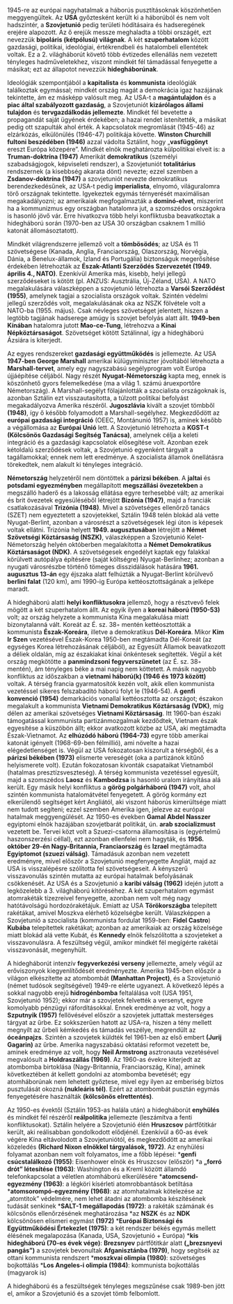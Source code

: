 1945-re az európai nagyhatalmak a háborús pusztításoknak köszönhetően meggyengültek. Az __USA__ győztesként került ki a háborúból és nem volt hadszíntér, a __Szovjetunió__ pedig területi hódításaira és hadseregének erejére alapozott. Az ő erejük messze meghaladta a többi országét, ezt nevezzük __bipoláris (kétpólusú) világnak__.
A két __szuperhatalom__ között gazdasági, politikai, ideológiai, értékrendbeli és hatalombeli ellentétek voltak. Ez a 2. világháborút követő több évtizedes ellenállás nem vezetett tényleges hadműveletekhez, viszont mindkét fél támadással fenyegette a másikat; ezt az állapotot nevezzük __hidegháborúnak__.
 
Ideológiák szempontjából a __kapitalista__ és __kommunista__ ideológiák találkoztak egymással; mindkét ország magát a demokrácia igaz hazájának tekintette, ám ez másképp valósult meg. Az USA-t a __magántulajdon__ és a __piac által szabályozott gazdaság__, a Szovjetuniót __kizárólagos állami tulajdon__ és __tervgazdálkodás jellemezte__. Mindkét fél bevetette a propagandát saját ügyének érdekében; a hazai rendet istenítették, a másikat pedig ott szapulták ahol érték.
A kapcsolatok megromlását (1945-46) az elzárkózás, elkülönülés (1946-47) politikája követte. __Winston Churchill fultoni beszédében (1946)__ azzal vádolta Sztálint, hogy „__vasfüggönyt__ ereszt Európa közepére”. Mindkét elnök meghatározta külpolitikai elveit is: a __Truman-doktrína (1947)__ Amerikát __demokratikus__ (személyi szabadságjogok, képviseleti rendszer), a Szovjetuniót __totalitárius__ rendszernek (a kisebbség akarata dönt) nevezte; ezzel szemben a __Zsdanov-doktrína (1947)__ a szovjetuniót nevezte demokratikus berendezkedésűnek, az USA-t pedig __imperialista__, elnyomó, világuralomra törő országnak tekintette. Igyekeztek egymás térnyerését maximálisan megakadályozni; az amerikaiak megfogalmazták a __dominó-elvet__, miszerint ha a kommunizmus egy országban hatalomra jut, a szomszédos országokra is hasonló jövő vár. Erre hivatkozva több helyi konfliktusba beavatkoztak a hidegháború során (1970-ben az USA 30 országban csaknem 1 millió katonát állomásoztatott).
 
Mindkét világrendszerre jellemző volt a __tömbösödés__; az USA és 11 szövetségese (Kanada, Anglia, Franciaország, Olaszország, Norvégia, Dánia, a Benelux-államok, Izland és Portugália) biztonságuk megerősítése érdekében létrehozták az __Észak-Atlanti Szerződés Szervezetét (1949. április 4., NATO)__. Ezenkívül Amerika más, kisebb, helyi jellegű szerződéseket is kötött (pl. ANZUS: Ausztrália, Új-Zéland, USA).
A NATO megalakulására válaszképpen a szovjetunió létrehozta a __Varsói Szerződést (1955)__, amelynek tagjai a szocialista országok voltak. Szintén védelmi jellegű szerződés volt, megalakulásának oka az NSZK fölvétele volt a NATO-ba (1955. május). Csak névleges szövetséget jelentett, hiszen a legtöbb tagjának hadserege amúgy is szovjet befolyás alatt állt. __1949-ben Kínában__ hatalomra jutott __Mao-ce-Tung__, létrehozva a __Kínai Népköztársaságot__. Szövetséget kötött Sztálinnal, így a hidegháború Ázsiára is kiterjedt.
 
Az egyes rendszereket __gazdasági együttműködés__ is jellemezte. Az USA __1947-ben George Marshall__ amerikai külügyminiszter jóvoltából létrehozta a __Marshall-tervet__, amely egy nagyszabású segélyprogram volt Európa újjáépítése céljából. Nagy részét __Nyugat-Németország__ kapta meg, ennek is köszönhető gyors felemelkedése (ma a világ 1. számú áruexportőre Németország). A Marshall-segélyt fölajánlották a szocialista országoknak is, azonban Sztálin ezt visszautasította, a túlzott politikai befolyást megakadályozva Amerika részéről. __Jugoszlávia__ kivált a szovjet tömbből __(1948)__, így ő később folyamodott a Marshall-segélyhez. Megkezdődött az __európai gazdasági integráció__ (OEEC, Montánunió 1957) is, aminek később a végállomása az __Európai Unió__ lett.
A Szovjetunió létrehozta a __KGST-t (Kölcsönös Gazdasági Segítség Tanácsa)__, amelynek célja a keleti integráció és a gazdasági kapcsolatok elősegítése volt. Azonban ezek kétoldalú szerződések voltak, a Szovjetunió egyenként tárgyalt a tagállamokkal; ennek nem lett eredménye. A szocialista államok önellátásra törekedtek, nem alakult ki tényleges integráció.
 
__Németország__ helyzetéről nem döntöttek a __párizsi békében__. A __jaltai__ és __potsdami egyezményben__ megállapított __megszállási övezetekben__ a megszálló haderő és a lakosság ellátása egyre terhesebbé vált; az amerikai és brit övezetek egyesüléséből létrejött __Bizónia (1947)__, majd a franciák csatlakozásával __Trizónia (1948)__. Mivel a szövetséges ellenőrző tanács (SZET) nem egyeztetett a szovjetekkel, Sztálin 1948 telén blokád alá vette Nyugat-Berlint, azonban a városrészt a szövetségesek légi úton is képesek voltak ellátni.
Trizónia helyett __1949. augusztusában__ létrejött a __Német Szövetségi Köztársaság (NSZK)__, válaszképpen a Szovjetunió Kelet-Németország helyén októberben megalakította a __Német Demokratikus Köztársaságot (NDK)__. A szövetségesek engedélyt kaptak egy falakkal körülvett autópálya építésére (saját költségre) Nyugat-Berlinhez; azonban a nyugati városrészbe történő tömeges disszidálások hatására __1961. augusztus 13-án__ egy éjszaka alatt felhúzták a Nyugat-Berlint körülvevő __berlini falat__ (120 km), ami 1990-ig Európa kettéosztottságának a jelképe maradt.
 
A hidegháború alatti __helyi konfliktusokra__ jellemző, hogy a résztvevő felek mögött a két szuperhatalom állt. Az egyik ilyen a __koreai háború (1950-53)__ volt; az ország helyzete a kommunista Kína megalakulása miatt bizonytalanná vált. Koreát az É. sz. 38◦ mentén kettéosztották a kommunista __Észak-Koreára__, illetve a demokratikus __Dél-Koreára__. Mikor __Kim Ir Szen__ vezetésével Észak-Korea 1950-ben megtámadta Dél-Koreát (az egységes Korea létrehozásának céljából), az Egyesült Államok beavatkozott a déliek oldalán, míg az északiakat kínai önkéntesek segítették. Végül a két ország megkötötte a __panmindzsoni fegyverszünetet__ (az É. sz. 38◦ mentén), ám tényleges béke a mai napig nem köttetett.
A másik nagyobb konfliktus az időszakban a __vietnami háború(k) (1946 és 1973 között)__ voltak. A térség francia gyarmatosítók kezén volt, akik ellen kommunista vezetéssel sikeres felszabadító háború folyt le (1946-54). A __genfi konvenció (1954)__ demarkációs vonallal kettéosztotta az országot; északon megalakult a kommunista __Vietnami Demokratikus Köztársaság (VDK)__, míg délen az amerikai szövetséges __Vietnami Köztársaság__. Itt 1960-ban északi támogatással kommunista partizánmozgalmak kezdődtek, Vietnam észak egyesítése a küszöbön állt; ekkor avatkozott közbe az USA, aki megtámadta Észak-Vietnamot. Az __elhúzódó háború (1964-73)__ egyre több amerikai katonát igényelt (1968-69-ben félmillió), ami növelte a hazai elégedetlenséget is. Végül az USA fokozatosan kiszorult a térségből, és a __párizsi békében (1973)__ elismerte vereségét (oka a partizánok kitűnő helyismerete volt). Ezután fokozatosan kivonták csapataikat Vietnamból (hatalmas presztízsveszteség). A térség kommunista vezetéssel egyesült, majd a szomszédos __Laosz__ és __Kambodzsa__ is hasonló uralom irányítása alá került.
Egy másik helyi konfliktus a __görög polgárháború (1947)__ volt, ahol szintén kommunista hatalomátvétel fenyegetett. A görög kormány ezt elkerülendő segítséget kért Angliától, aki viszont háborús kimerültsége miatt nem tudott segíteni; ezzel szemben Amerika igen, jelezve az európai hatalmak meggyengülését.
Az 1950-es években __Gamal Abdel Nasszer__ egyiptomi elnök hazájában szovjetbarát politikát, ún. __arab szocializmust__ vezetett be. Tervei közt volt a Szuezi-csatorna államosítása is (egyértelmű haszonszerzési céllal), ezt azonban ellenfelei nem hagyták, és __1956. október 29-én Nagy-Britannia, Franciaország__ és __Izrael__ megtámadta __Egyiptomot (szuezi válság)__. Támadásuk azonban nem vezetett eredményre, mivel először a Szovjetunió megfenyegette Angliát, majd az USA is visszalépésre szólította fel szövetségeseit. A kényszerű visszavonulás szintén mutatta az európai hatalmak befolyásának csökkenését.
Az USA és a Szovjetunió a __karibi válság (1962)__ idején jutott a legközelebb a 3. világháború kitöréséhez. A két szuperhatalom egymást atomrakéták tízezreivel fenyegette, azonban nem volt még nagy hatótávolságú hordozórakétájuk. Emiatt az USA __Törökországba__ telepített rakétákat, amivel Moszkva elérhető közelségbe került. Válaszképpen a Szovjetunió a szocialista (kommunista fordulat 1959-ben: __Fidel Castro__) __Kubába__ telepítettek rakétákat; azonban az amerikaiak az ország közelsége miatt blokád alá vette Kubát, és __Kennedy__ elnök felszólította a szovjeteket a visszavonulásra. A feszültség végül, amikor mindkét fél megígérte rakétái visszavonását, megenyhült.
 
A hidegháborút intenzív __fegyverkezési verseny__ jellemezte, amely végül az erőviszonyok kiegyenlítődését eredményezte.
Amerika 1945-ben először a világon elkészítette az atombombát __(Manhattan Project)__, és a Szovjetunió (német tudósok segítségével) 1949-re elérte ugyanezt. A következő lépés a sokkal nagyobb erejű __hidrogénbomba__ feltalálása volt (USA 1951, Szovjetunió 1952); ekkor már a szovjetek felvették a versenyt, egyre komolyabb pénzügyi ráfordításokkal. Ennek eredménye az volt, hogy a __Szputnyik (1957)__ fellövésével először a szovjetek juttattak mesterséges tárgyat az űrbe. Ez sokkszerűen hatott az USA-ra, hiszen a tény mellett megnyílt az űrbeli kémkedés és támadás veszélye, megrendült az __óceánpajzs__. Szintén a szovjetek küldték fel 1961-ben az első embert __(Jurij Gagarin)__ az űrbe. Amerika nagyszabású oktatási reformot vezetett be, aminek eredménye az volt, hogy __Neil Armstrong__ asztronauta vezetésével megvalósult a __Holdraszállás (1969)__.
Az 1960-as évekre kiterjedt az atombomba birtoklása (Nagy-Britannia, Franciaország, Kína), aminek következtében át kellett gondolni az atombomba bevetését; egy atomháborúnak nem lehetett győztese, mivel egy ilyen az emberiség biztos pusztulását okozná __(nukleáris tél)__. Ezért az atombombát pusztán egymás fenyegetésére használták __(kölcsönös elrettentés)__.
 
Az 1950-es évektől (Sztálin 1953-as halála után) a hidegháborút __enyhülés__ és mindkét fél részéről __reálpolitika__ jellemezte (leszámítva a fenti konfliktusokat). Sztálin helyére a Szovjetunió élén __Hruszcsov__ pártfőtitkár került, aki reálisabban gondolkodott elődjénél. Ezenkívül a 60-as évek végére Kína eltávolodott a Szovjetuniótól, és megkezdődött az amerikai közeledés __(Richard Nixon elnökkel tárgyalások, 1972)__. Az enyhülési folyamat azonban nem volt folyamatos, íme a főbb lépései:
*__genfi csúcstalálkozó (1955)__: Eisenhower elnök és Hruszcsov (először)
*a __„forró drót” létesítése (1963)__: Washington és a Kreml között államdó telefonkapcsolat a véletlen atomháború elkerülésére
*__atomcsend-egyezmény (1963)__: a légköri kísérleti atomrobbantások betiltása
*__atomsorompó-egyezmény (1968)__: az atomhatalmak kötelezése az „atomtitok” védelmére, nem lehet átadni az atombomba készítésének tudását senkinek
*__SALT-1 megállapodás (1972)__: a rakéták számának és kölcsönös ellenőrzésének meghatározása
*az __NSZK__ és az __NDK__ kölcsönösen elismeri egymást __(1972)__
*__Európai Biztonsági és Együttműködési Értekezlet (1975)__: a két rendszer békés egymás mellett élésének megalapozása (Kanada, USA, Szovjetunió + Európa)
*__kis hidegháború (70-es évek vége)__: __Brezsnyev__ pártfőtitkár alatt __(„brezsnyevi pangás”)__ a szovjetek bevonultak __Afganisztánba (1979)__, hogy segítsék az ottani kommunista rendszert
*__moszkvai olimpia (1980)__: szövetséges bojkottálás
*__Los Angeles-i olimpia (1984)__: kommunista bojkottálás (magyarok is)
 
A hidegháború és a feszültségek tényleges megszűnése csak 1989-ben jött el, amikor a Szovjetunió és a szovjet tömb felbomlott.

